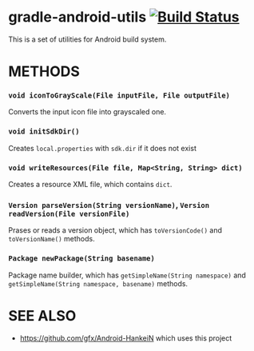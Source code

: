 # gradle-android-utils [![Build Status](https://secure.travis-ci.org/gfx/gradle-android-utils.png)](http://travis-ci.org/gfx/gradle-android-utils)

This is a set of utilities for Android build system.

# METHODS

### `void iconToGrayScale(File inputFile, File outputFile)`

Converts the input icon file into grayscaled one.

### `void initSdkDir()`

Creates `local.properties` with `sdk.dir` if it does not exist

### `void writeResources(File file, Map<String, String> dict)`

Creates a resource XML file, which contains `dict`.

### `Version parseVersion(String versionName)`, `Version readVersion(File versionFile)`

Prases or reads a version object, which has `toVersionCode()` and `toVersionName()` methods.

### `Package newPackage(String basename)`

Package name builder, which has `getSimpleName(String namespace)` and `getSimpleName(String namespace, basename)` methods.

# SEE ALSO

* https://github.com/gfx/Android-HankeiN which uses this project
